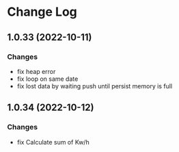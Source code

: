 # Change Log

## 1.0.33 (2022-10-11)

### Changes

* fix heap error
* fix loop on same date
* fix lost data by waiting push until persist memory is full

## 1.0.34 (2022-10-12)

### Changes

* fix Calculate sum of Kw/h
 
